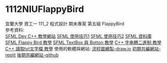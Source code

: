 # 1112NIUFlappyBird
宜蘭大學 資工一 111_2 程式設計 期末專案 第五組 FlappyBird  
參考資料:  
[SFML Dev C++ 教學網站](https://programming727.pixnet.net/blog/post/24516428)
[SFML 使用技巧1](https://www.twblogs.net/a/5e5021e8bd9eee101e86c2e8)
[SFML 使用技巧2](https://blog.csdn.net/qq_33567644/article/details/100064135)
[SFML 資料庫](https://www.sfml-dev.org/documentation/2.4.2/classsf_1_1Sprite.php)
[SFML Flappy Bird 教學](https://terminalroot.com/how-to-make-flappy-bird-with-cpp/)
[SFML TextBox 與 Botton 教學](https://youtu.be/T31MoLJws4U)
[C++ 字串轉二進制 教學](https://www.delftstack.com/zh-tw/howto/cpp/convert-string-to-binary-in-cpp/)
[C++ 讀取txt文字檔 教學](https://shengyu7697.github.io/cpp-read-text-file/)
使用的軟體與網站:
[流程圖繪製-draw.io](draw.io)
[初期共編網站-replit](https://replit.com/)
[後期共編網站-github](https://github.com/)

